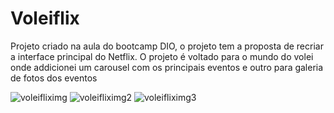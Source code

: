 # Voleiflix
Projeto criado na aula do bootcamp DIO, o projeto tem a proposta de recriar a interface principal do Netflix. O projeto é voltado para o mundo do volei onde addicionei um carousel com os principais eventos e outro para galeria de fotos dos eventos

![voleifliximg](https://user-images.githubusercontent.com/95260368/156826039-3fb9a518-af4b-40b2-a706-e17071f76a0a.png)
![voleifliximg2](https://user-images.githubusercontent.com/95260368/156826045-fee41806-179c-449b-91cf-2911b5c47938.png)
![voleifliximg3](https://user-images.githubusercontent.com/95260368/156826067-5d79f4d5-92d3-4f2b-8b62-f23f70eccfe9.png)
